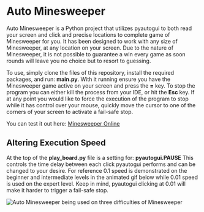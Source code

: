 # Auto Minesweeper
Auto Minesweeper is a Python project that utilizes pyautogui to both read your screen and click and precise locations to complete game of Minesweeper for you. 
It has been designed to work with any size of Minesweeper, at any location on your screen.
Due to the nature of Minesweeper, it is not possible to guarantee a win every game as soon rounds will leave you no choice but to resort to guessing. 

To use, simply clone the files of this repository, install the required packages, and run: **main.py**.
With it running ensure you have the Minesweeper game active on your screen and press the **=** key. To stop the program you can either kill the process from your IDE, or hit the **Esc** key.
If at any point you would like to force the execution of the program to stop while it has control over your mouse, quickly move the cursor to one of the corners of your screen to activate a fail-safe stop.

You can test it out here: [Minesweeper Online](https://minesweeperonline.com/#beginner)

## Altering Execution Speed

At the top of the **play_board.py** file is a setting for: **pyautogui.PAUSE**
This controls the time delay between each click pyautogui performs and can be changed to your desire. 
For reference 0.1 speed is demonstrated on the beginner and intermediate levels in the animated gif below while 0.01 speed is used on the expert level.
Keep in mind, pyautogui clicking at 0.01 will make it harder to trigger a fail-safe stop.

<img src="https://media3.giphy.com/media/v1.Y2lkPTc5MGI3NjExbmlmdHVvYzd4NXlodHd1aDM2YzRpc2pncmJkbjRnanZtdnp6bzBycCZlcD12MV9pbnRlcm5hbF9naWZfYnlfaWQmY3Q9Zw/TeYY3hh41kxCadW790/giphy.gif" alt="Auto Minesweeper being used on three difficulties of Minesweeper">

